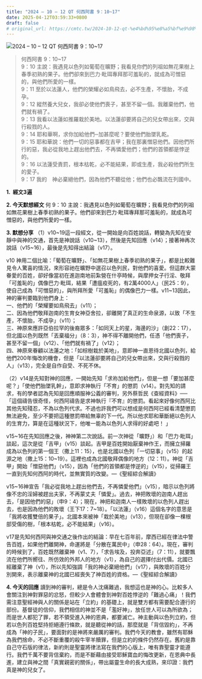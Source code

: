 ```yaml
---
title: "2024 – 10 – 12 QT 何西阿書 9：10~17"
date: 2025-04-12T03:59:33+0800
draft: false
# original_url: https://cmtc.tw/2024-10-12-qt-%e4%bd%95%e8%a5%bf%e9%98%bf%e6%9b%b8-9%ef%bc%9a1017
---
```


![2024 – 10 – 12 QT 何西阿書 9：10\~17](/images/qt.jpg  "2024 – 10 – 12 QT 何西阿書 9：10\~17")

> 何西阿書 9：10\~17  
> 9：10 主說：我遇見以色列如葡萄在曠野；我看見你們的列祖如無花果樹上春季初熟的果子。他們卻來到巴力‧毗珥專拜那可羞恥的，就成為可憎惡的，與他們所愛的一樣。  
> 9：11 至於以法蓮人，他們的榮耀必如鳥飛去，必不生產，不懷胎，不成孕。  
> 9：12 縱然養大兒女，我卻必使他們喪子，甚至不留一個。我離棄他們，他們就有禍了。  
> 9：13 我看以法蓮如推羅栽於美地。以法蓮卻要將自己的兒女帶出來，交與行殺戮的人。  
> 9：14 耶和華啊，求你加給他們─加甚麼呢？要使他們胎墜乳乾。  
> 9：15 耶和華說：他們一切的惡事都在吉甲；我在那裏憎惡他們。因他們所行的惡，我必從我地上趕出他們去，不再憐愛他們；他們的首領都是悖逆的。  
> 9：16 以法蓮受責罰，根本枯乾，必不能結果，即或生產，我必殺他們所生的愛子。  
> 9：17 我的　神必棄絕他們，因為他們不聽從他；他們也必飄流在列國中。

**1.  經文3遍**

**2. 今天默想經文**
何 9：10 主說：我遇見以色列如葡萄在曠野；我看見你們的列祖如無花果樹上春季初熟的果子。他們卻來到巴力‧毗珥專拜那可羞恥的，就成為可憎惡的，與他們所愛的一樣。

**3. 默想分享**
（1）v10\~19這一段經文，從一開始是向百姓說話，轉變為先知在安靜中與神的交通，首先是神說話（v10\~13），然後是先知回應（v14）；接著神再次說話（v15\~16），最後是先知得出結論（v17）。

v10 神用二個比喻：「葡萄在曠野」、「如無花果樹上春季初熟的果子」，都是比較難見令人驚喜的情況，來形容祂在曠野中選召以色列民，對他們的喜愛。但這群大蒙眷愛的百姓，卻好像當初在進迦南地前紮營在什亭時候，與摩押女子行淫、敬拜「可羞恥的」偶像巴力·毗珥，結果「遭瘟疫死的，有2萬4000人」（民25：9），使自己成為「可憎惡的」，與所拜所愛「可羞恥」的偶像巴力一樣。v11\~13因此，神的審判要臨到他們身上：  
一、他們的「榮耀要如鳥飛去」（v11）；  
二、因為他們敬拜迦南的生育女神亞舍拉，卻離開了真正的生命泉源，以致「不生產，不懷胎，不成孕」（v11）；  
三、神原來應許亞伯拉罕的後裔眾多：「如同天上的星，海邊的沙」（創22：17），但北國以色列既然「丟棄福分」（8：3），神不得不離開他們，任憑「他們喪子，甚至不留一個」（v12）、「他們就有禍了」（v12）；  
四、神原來眷顧以法蓮之地：「如棕樹栽於美地」，意即神一直恩待北國以色列，給他們200年悔改的機會，但是「以法蓮卻要將自己的兒女帶出來，交與行殺戮的人」（v13），完全是自作自受、不死不休。

（2）v14是先知對神的回應，一開始先知「求祢加給他們」，但是一想「要加甚麼呢？」「使他們胎墜乳幹」，意即求神執行「不育」的懲罰（v14）。對先知的請求，有的學者認為先知是回應順服神公義的審判，另外蔡哲民《查經資料》──「這個禱告很奇怪，何西阿禱告是求神執行『不育』的懲罰。看起來好像何西阿比其他先知殘忍，不為以色列代求。不過也許我們可以想成是何西阿已經看清楚懲罰無法避免，至少不要把這種懲罰帶給無辜的下一代。所以他求耶和華斷絕以色列人的生育力，算是在這種狀況下，他唯一能為以色列人求得的好處吧！ 」

v15\~16在先知回應之後，神神第二次說話。前一次神從「曠野」）和「巴力·毗珥」談起，這次是從「吉甲」（v15）談起。吉甲是百姓開始厭棄神作王，而擁立掃羅成為以色列的第一個王（撒上11：15），也是北國以色列「一切惡事」（v15）的起源之地（撒上15：10\~19）。這裡也成為北國敬拜偶像的地方（12：11）。神從「吉甲」開始「憎惡他們」（v15），因為「他們的首領都是悖逆的」（v15），從掃羅王一直到先知何西阿的時代，並無實質的改變。—《聖經綜合解讀》

v15\~16神宣告「我必從我地上趕出他們去，不再憐愛他們」（v15），暗示以色列將像不忠的淫婦被趕出夫家，不再蒙丈夫「憐愛」。過去，神把敗壞的迦南人趕出去，「是因他們的惡」（申9：4）；現在，神把和迦南人一樣敗壞的以色列人趕出去，也是因為他們的敗壞（王下17：7\~18）。「以法蓮」（v16）這個名字的意思是「我將收獲雙倍的果子」。北國本來被神「栽於美地」（v13），但現在卻像一棵根部受傷的樹，「根本枯乾，必不能結果」（v16）。

v17是先知何西阿與神交通之後作出的結論：早在七百年前，摩西已經在律法中警告百姓，如果他們離開神，命運將是「分散在萬民中」（申28：64）。現在，審判的時候到了，百姓既然離棄神（v1、7），「求告埃及，投奔亞述」（7：11），就要飄流在他們所嚮往、所仿效的外邦人的地方（v1），為自己的選擇付出代價。北國已經離棄了神（v1），所以先知強調「我的神必棄絕他們」（v17），與敗壞的百姓分別開來，表示離棄神的北國已經喪失了神百姓的資格。—《聖經綜合解讀》

**4. 今天的回應**
讀到神的審判，總是令人沈痛難過，我想這也是神的心。比較多人會關注到神對罪惡的忿怒，但較少人會體會到神對百姓悖逆的「難過心痛」！我們需注意聖經神與人的關係是站在「立約」的基礎上，就是雙方都有需要配合遵行的部份。基督徒的信仰，我們相信的神並不是「濫好神」，放任世人可以為所欲為；而是世人都犯了罪，若不領受進入神的恩典，都要滅亡。神主動與以色列立約，但若以色列百姓堅持拒絕遵行條款，就是聽從神的話，那麼就是「背信毀約」，不再成為「神的子民」，要面對的是神將來嚴厲的審判。我們今天的教會，雖然有耶穌為我們捨命，不必不斷重覆的殺牛宰羊贖罪，但是立約的條件仍然存在。舊約是靠自己守石版的律法，新約則是聖靈將律法寫在我們的心版上，唯有靠聖靈才能遵行。我們千萬不要背信棄約，而是不斷藉由接受耶穌寶血的悔改更新，在恩典中長進，建立與神之間「真實親密的關係」，帶出屬靈生命的長大成熟，來印證：我們真是神的兒女了。
